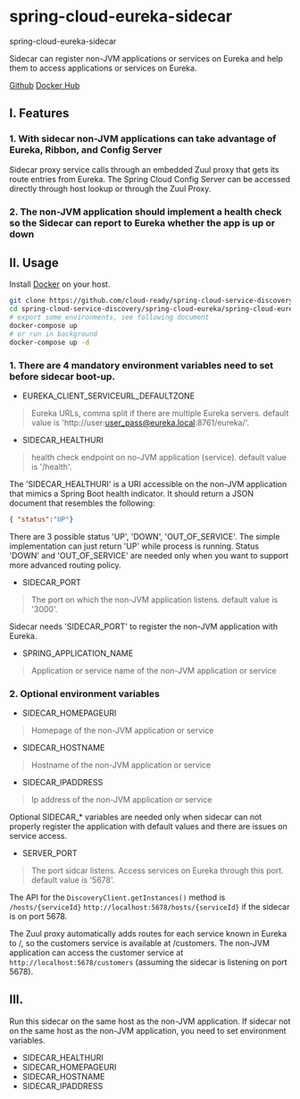 # spring-cloud-eureka-sidecar
spring-cloud-eureka-sidecar

Sidecar can register non-JVM applications or services on Eureka and help them to access applications or services on Eureka.

[Github](https://github.com/cloud-ready/spring-cloud-service-discovery/tree/develop/spring-cloud-eureka)
[Docker Hub](https://hub.docker.com/r/cloudready/spring-cloud-eureka-server/)

## I. Features

### 1. With sidecar non-JVM applications can take advantage of Eureka, Ribbon, and Config Server

Sidecar proxy service calls through an embedded Zuul proxy that gets its route entries from Eureka.
The Spring Cloud Config Server can be accessed directly through host lookup or through the Zuul Proxy.

### 2. The non-JVM application should implement a health check so the Sidecar can report to Eureka whether the app is up or down

## II. Usage

Install [Docker](https://www.docker.com/community-edition) on your host.

```bash
git clone https://github.com/cloud-ready/spring-cloud-service-discovery.git
cd spring-cloud-service-discovery/spring-cloud-eureka/spring-cloud-eureka-sidecar
# export some environments, see following document
docker-compose up
# or run in background
docker-compose up -d
```

### 1. There are 4 mandatory environment variables need to set before sidecar boot-up.

- EUREKA_CLIENT_SERVICEURL_DEFAULTZONE
> Eureka URLs, comma split if there are multiple Eureka servers. default value is 'http://user:user_pass@eureka.local:8761/eureka/'.

- SIDECAR_HEALTHURI
> health check endpoint on no-JVM application (service). default value is '/health'.

The 'SIDECAR_HEALTHURI' is a URI accessible on the non-JVM application that mimics a Spring Boot health indicator.
It should return a JSON document that resembles the following:
```json
{ "status":"UP"}
```
There are 3 possible status 'UP', 'DOWN', 'OUT_OF_SERVICE'.
The simple implementation can just return 'UP' while process is running.
Status 'DOWN' and 'OUT_OF_SERVICE' are needed only when you want to support more advanced routing policy.

- SIDECAR_PORT
> The port on which the non-JVM application listens. default value is '3000'.

Sidecar needs 'SIDECAR_PORT' to register the non-JVM application with Eureka.

- SPRING_APPLICATION_NAME
> Application or service name of the non-JVM application or service 

### 2. Optional environment variables

- SIDECAR_HOMEPAGEURI
> Homepage of the non-JVM application or service
- SIDECAR_HOSTNAME
> Hostname of the non-JVM application or service
- SIDECAR_IPADDRESS
> Ip address of the non-JVM application or service

Optional SIDECAR_* variables are needed only when sidecar can not properly register the application with default values 
and there are issues on service access.

- SERVER_PORT
> The port sidcar listens. Access services on Eureka through this port. default value is '5678'.

The API for the `DiscoveryClient.getInstances()` method is `/hosts/{serviceId}`
`http://localhost:5678/hosts/{serviceId}` if the sidecar is on port 5678.


The Zuul proxy automatically adds routes for each service known in Eureka to /<serviceId>, 
so the customers service is available at /customers. 
The non-JVM application can access the customer service at `http://localhost:5678/customers` (assuming the sidecar is listening on port 5678).


## III. 

Run this sidecar on the same host as the non-JVM application.
If sidecar not on the same host as the non-JVM application, you need to set environment variables.

- SIDECAR_HEALTHURI
- SIDECAR_HOMEPAGEURI
- SIDECAR_HOSTNAME
- SIDECAR_IPADDRESS